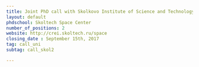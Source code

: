 ```yaml
---
title: Joint PhD call with Skolkovo Institute of Science and Technology, Russia
layout: default
phdschool: Skoltech Space Center
number_of_positions: 2
website: http://crei.skoltech.ru/space
closing_date : September 15th, 2017
tag: call_uni
subtag: call_skol2

---
```

